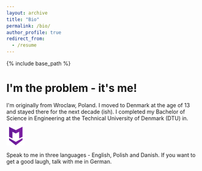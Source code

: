 ```yaml
---
layout: archive
title: "Bio"
permalink: /bio/
author_profile: true
redirect_from:
  - /resume
---
```


{% include base_path %}



# I'm the problem - it's me! 

I'm originally from Wroclaw, Poland. I moved to Denmark at the age of 13 and stayed there for the next decade (ish). I completed my Bachelor of Science in Engineering at the Technical University of Denmark (DTU) in. 

![alt text][logo]

[logo]: https://github.com/adam-p/markdown-here/raw/master/src/common/images/icon48.png "Logo Title Text 2"


Speak to me in three languages - English, Polish and Danish. If you want to get a good laugh, talk with me in German. 
